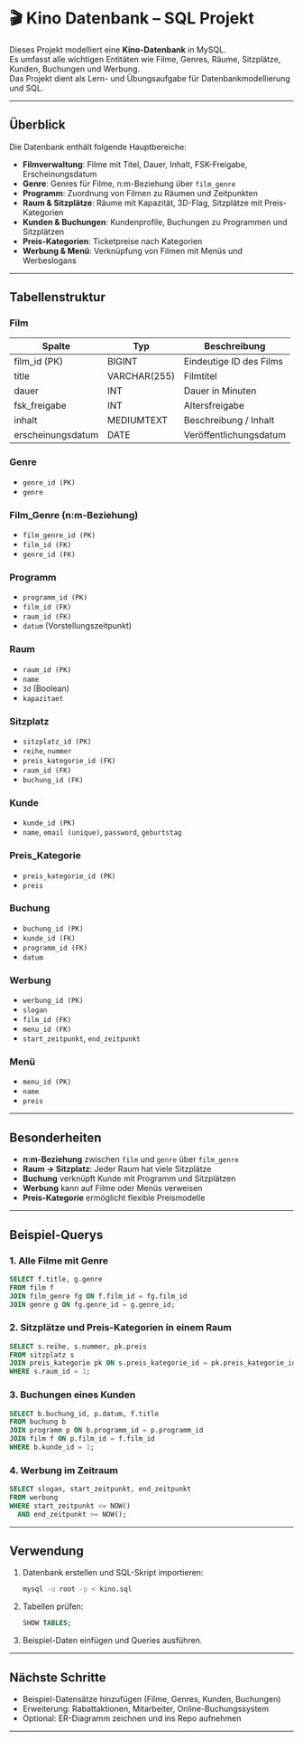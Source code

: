 # 🎬 Kino Datenbank – SQL Projekt

Dieses Projekt modelliert eine **Kino-Datenbank** in MySQL.  
Es umfasst alle wichtigen Entitäten wie Filme, Genres, Räume, Sitzplätze, Kunden, Buchungen und Werbung.  
Das Projekt dient als Lern- und Übungsaufgabe für Datenbankmodellierung und SQL.

---

## Überblick

Die Datenbank enthält folgende Hauptbereiche:

- **Filmverwaltung**: Filme mit Titel, Dauer, Inhalt, FSK-Freigabe, Erscheinungsdatum  
- **Genre**: Genres für Filme, n:m-Beziehung über `film_genre`  
- **Programm**: Zuordnung von Filmen zu Räumen und Zeitpunkten  
- **Raum & Sitzplätze**: Räume mit Kapazität, 3D-Flag, Sitzplätze mit Preis-Kategorien  
- **Kunden & Buchungen**: Kundenprofile, Buchungen zu Programmen und Sitzplätzen  
- **Preis-Kategorien**: Ticketpreise nach Kategorien  
- **Werbung & Menü**: Verknüpfung von Filmen mit Menüs und Werbeslogans

---

## Tabellenstruktur

### Film
| Spalte            | Typ           | Beschreibung                  |
|-------------------|--------------|-------------------------------|
| film_id (PK)      | BIGINT       | Eindeutige ID des Films       |
| title             | VARCHAR(255) | Filmtitel                     |
| dauer             | INT          | Dauer in Minuten              |
| fsk_freigabe      | INT          | Altersfreigabe                |
| inhalt            | MEDIUMTEXT   | Beschreibung / Inhalt         |
| erscheinungsdatum | DATE         | Veröffentlichungsdatum        |

### Genre
- `genre_id (PK)`
- `genre`

### Film_Genre (n:m-Beziehung)
- `film_genre_id (PK)`
- `film_id (FK)`
- `genre_id (FK)`

### Programm
- `programm_id (PK)`
- `film_id (FK)`
- `raum_id (FK)`
- `datum` (Vorstellungszeitpunkt)

### Raum
- `raum_id (PK)`
- `name`
- `3d` (Boolean)
- `kapazitaet`

### Sitzplatz
- `sitzplatz_id (PK)`
- `reihe`, `nummer`
- `preis_kategorie_id (FK)`
- `raum_id (FK)`
- `buchung_id (FK)`

### Kunde
- `kunde_id (PK)`
- `name`, `email (unique)`, `password`, `geburtstag`

### Preis_Kategorie
- `preis_kategorie_id (PK)`
- `preis`

### Buchung
- `buchung_id (PK)`
- `kunde_id (FK)`
- `programm_id (FK)`
- `datum`

### Werbung
- `werbung_id (PK)`
- `slogan`
- `film_id (FK)`
- `menu_id (FK)`
- `start_zeitpunkt`, `end_zeitpunkt`

### Menü
- `menu_id (PK)`
- `name`
- `preis`

---

## Besonderheiten
- **n:m-Beziehung** zwischen `film` und `genre` über `film_genre`  
- **Raum → Sitzplatz**: Jeder Raum hat viele Sitzplätze  
- **Buchung** verknüpft Kunde mit Programm und Sitzplätzen  
- **Werbung** kann auf Filme oder Menüs verweisen  
- **Preis-Kategorie** ermöglicht flexible Preismodelle  

---

## Beispiel-Querys

### 1. Alle Filme mit Genre
```sql
SELECT f.title, g.genre
FROM film f
JOIN film_genre fg ON f.film_id = fg.film_id
JOIN genre g ON fg.genre_id = g.genre_id;
```

### 2. Sitzplätze und Preis-Kategorien in einem Raum
```sql
SELECT s.reihe, s.nummer, pk.preis
FROM sitzplatz s
JOIN preis_kategorie pk ON s.preis_kategorie_id = pk.preis_kategorie_id
WHERE s.raum_id = 1;
```

### 3. Buchungen eines Kunden
```sql
SELECT b.buchung_id, p.datum, f.title
FROM buchung b
JOIN programm p ON b.programm_id = p.programm_id
JOIN film f ON p.film_id = f.film_id
WHERE b.kunde_id = 1;
```

### 4. Werbung im Zeitraum
```sql
SELECT slogan, start_zeitpunkt, end_zeitpunkt
FROM werbung
WHERE start_zeitpunkt <= NOW()
  AND end_zeitpunkt >= NOW();
```

---

## Verwendung
1. Datenbank erstellen und SQL-Skript importieren:
   ```bash
   mysql -u root -p < kino.sql
   ```
2. Tabellen prüfen:
   ```sql
   SHOW TABLES;
   ```
3. Beispiel-Daten einfügen und Queries ausführen.

---

## Nächste Schritte
- Beispiel-Datensätze hinzufügen (Filme, Genres, Kunden, Buchungen)  
- Erweiterung: Rabattaktionen, Mitarbeiter, Online-Buchungssystem  
- Optional: ER-Diagramm zeichnen und ins Repo aufnehmen

---
